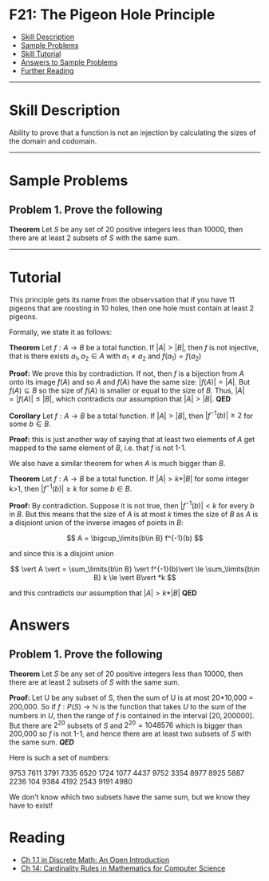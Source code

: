 # F21: The Pigeon Hole Principle


* [Skill Description](#skill-description)
* [Sample Problems](#Sample-Problems)
* [Skill Tutorial](#Tutorial)
* [Answers to Sample Problems](#Answers)
* [Further Reading](#Reading)

---

# Skill Description

Ability to prove that a function is not an injection by calculating the sizes of the domain and codomain.

---

# Sample Problems

## Problem 1. Prove the following
**Theorem** Let $S$ be any set of 20 positive integers less than 10000, then there are at least 2 subsets of $S$ with the same sum.

---

# Tutorial

This principle gets its name from the observsation that if you have 11 pigeons that are roosting in 10 holes,
then one hole must contain at least 2 pigeons.

Formally, we state it as follows:

**Theorem** Let $f:A\rightarrow B$ be a total function. If $\vert A\vert \gt \vert B \vert$,
then $f$ is not injective, that is there exists $a_1,a_2\in A$ with $a_1\not = a_2$ and $f(a_1)=f(a_2)$

**Proof:** We prove this by contradiction. If not, then $f$ is a bijection from $A$ onto its image $f(A)$
and so $A$ and $f(A)$ have the same size: $\vert f(A) \vert = \vert A \vert$.
But $f(A)\subseteq B$ so the size of $f(A)$ is smaller or equal to the size of $B$. 
Thus, $\vert A\vert = \vert f(A) \vert \le \vert B \vert$, which contradicts our
assumption that  $\vert A\vert > \vert B \vert$. **QED**

**Corollary** Let $f:A\rightarrow B$ be a total function. If $\vert A\vert \gt \vert B \vert$,
then  $\vert f^{-1}(b)\vert \ge 2$ for some $b\in B$.

**Proof:** this is just another way of saying that at least two elements of $A$ get mapped to the same
element of $B$, i.e. that $f$ is not 1-1.

We also have a similar theorem for when $A$ is much bigger than $B$.

**Theorem** Let $f:A\rightarrow B$ be a total function. If $\vert A\vert \gt k* \vert B \vert$ for some integer k>1,
then $\vert f^{-1}(b)\vert \ge k$ for some $b\in B$.

**Proof:** By contradiction. Suppose it is not true, then $\vert f^{-1}(b)\vert \lt k$ for every $b$ in $B$.
But this means that the size of $A$ is at most $k$ times the size of $B$ as $A$ is a disjoiont union of the inverse
images of points in $B$:

$$
A = \bigcup_\limits{b\in B} f^{-1}(b)
$$

and since this is a disjoint union

$$
\vert A \vert = \sum_\limits{b\in B} \vert  f^{-1}(b)\vert \le \sum_\limits{b\in B} k \le \vert B\vert *k
$$

and this contradicts our assumption that $\vert A\vert \gt k* \vert B \vert$  **QED**

# Answers

## Problem 1. Prove the following
**Theorem** Let $S$ be any set of 20 positive integers less than 10000, then there are at least 2 subsets of $S$ with the same sum.

**Proof:** Let U be any subset of S, then the sum of U is at most 20*10,000 = 200,000. So if $f:P(S)\rightarrow \mathbb{N}$ is the
function that takes $U$ to the sum of the numbers in $U$, then the range of $f$ is contained in the interval $[20,200000]$.
But there are $2^{20}$ subsets of $S$ and $2^{20} = 1048576$ which is bigger than 200,000 so
$f$ is not 1-1, and hence there are at least two subsets of $S$ with the same sum. ***QED***

Here is such a set of numbers:

9753 7611 3791 7335 6520 1724 1077 4437 9752 3354 8977 8925 5887 2236 104 9384 4192 2543 9191 4980

We don't know which two subsets have the same sum, but we know they have to exist!

# Reading

* [Ch 1.1 in Discrete Math: An Open Introduction](https://discrete.openmathbooks.org/dmoi3/sec_counting-addmult.html)
* [Ch 14: Cardinality Rules in Mathematics for Computer Science](https://ocw.mit.edu/courses/6-042j-mathematics-for-computer-science-spring-2015/mit6_042js15_textbook.pdf)
  

